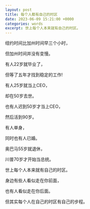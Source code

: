 ```yaml
---
layout: post
title: 每个人都有自己的时区
date: 2023-06-09 15:21:00 +0000
categories: words
excerpt: 世上每个人本来就有自己的时区。
---
```


纽约时间比加州时间早三个小时，

但加州时间并没有变慢。 

有人22岁就毕业了， 

但等了五年才找到稳定的工作! 

有人25岁就当上CEO， 

却在50岁去世。 

也有人迟到50岁才当上CEO，

然后活到90岁。 

有人单身， 

同时也有人已婚。 

奥巴马55岁就退休，

川普70岁才开始当总统。

世上每个人本来就有自己的时区。

身边有些人看似走在你前面， 

也有人看似走在你后面。

但其实每个人在自己的时区有自己的步程。